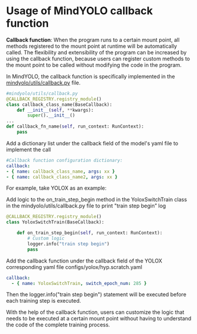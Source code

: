 # Usage of MindYOLO callback function

**Callback function**: When the program runs to a certain mount point, all methods registered to the mount point at runtime will be automatically called.
The flexibility and extensibility of the program can be increased by using the callback function, because users can register custom methods to the mount point to be called without modifying the code in the program.

In MindYOLO, the callback function is specifically implemented in the [mindyolo/utils/callback.py](https://github.com/mindspore-lab/mindyolo/blob/master/mindyolo/utils/callback.py) file.
```python
#mindyolo/utils/callback.py
@CALLBACK_REGISTRY.registry_module()
class callback_class_name(BaseCallback):
    def __init__(self, **kwargs):
        super().__init__()
...
def callback_fn_name(self, run_context: RunContext):
    pass
```

Add a dictionary list under the callback field of the model's yaml file to implement the call
```yaml
#Callback function configuration dictionary:
callback:
- { name: callback_class_name, args: xx }
- { name: callback_class_name2, args: xx }
```
For example, take YOLOX as an example:

Add logic to the on_train_step_begin method in the YoloxSwitchTrain class in the mindyolo/utils/callback.py file to print "train step begin” log
```python
@CALLBACK_REGISTRY.registry_module()
class YoloxSwitchTrain(BaseCallback):

    def on_train_step_begin(self, run_context: RunContext):
        # Custom logic
        logger.info("train step begin")
        pass

```
Add the callback function under the callback field of the YOLOX corresponding yaml file configs/yolox/hyp.scratch.yaml
```yaml
callback:
  - { name: YoloxSwitchTrain, switch_epoch_num: 285 }
```
Then the logger.info("train step begin") statement will be executed before each training step is executed.

With the help of the callback function, users can customize the logic that needs to be executed at a certain mount point without having to understand the code of the complete training process.